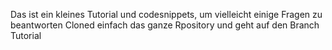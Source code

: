 Das ist ein kleines Tutorial und codesnippets, um vielleicht einige Fragen zu beantworten
Cloned einfach das ganze Rpository und geht auf den Branch Tutorial


